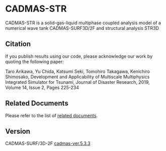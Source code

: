 # CADMAS-STR

CADMAS-STR is a solid-gas-liquid multiphase coupled analysis model of a numerical wave tank CADMAS-SURF3D/2F and structural analysis STR3D

## Citation

If you publish results using our code, please acknowledge our work by quoting the following paper:

Taro Arikawa, Yu Chida, Katsumi Seki, Tomohiro Takagawa, Kenichiro Shimosako, Development and Applicability of Multiscale Multiphysics Integrated Simulator for Tsunami, Journal of Disaster Research, 2019, Volume 14, Issue 2, Pages 225-234

## Related Documents

Please refer to the list of [related documents](/RelatedDocuments.md).

## Version

CADMAS-SURF/3D-2F [cadmas-ver.5.3.3](https://github.com/CADMAS-SURF/CADMAS-STR/tree/master/Src/cadmas_ver5.3.3)
